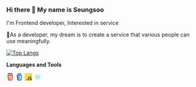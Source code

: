 ### Hi there 👋 My name is Seungsoo
I'm Frontend developer,
Interested in service


🌱As a developer, my dream is to create a service that various people can use meaningfully.
<!-- [![SeungsooChoi's github stats](https://github-readme-stats.vercel.app/api?username=SeungsooChoi&theme=algolia)](https://github.com/SeungsooChoi/github-readme-stats) -->

[![Top Langs](https://github-readme-stats.vercel.app/api/top-langs/?username=SeungsooChoi&layout=compact)](https://github.com/SeungsooChoi/github-readme-stats)


**Languages and Tools**  

<code><img height="20" src="https://raw.githubusercontent.com/github/explore/80688e429a7d4ef2fca1e82350fe8e3517d3494d/topics/html/html.png"></code>
<code><img height="20" src="https://raw.githubusercontent.com/github/explore/80688e429a7d4ef2fca1e82350fe8e3517d3494d/topics/css/css.png"></code>
<code><img height="20" src="https://raw.githubusercontent.com/github/explore/80688e429a7d4ef2fca1e82350fe8e3517d3494d/topics/javascript/javascript.png"></code>
<code><img height="20" src="https://raw.githubusercontent.com/github/explore/80688e429a7d4ef2fca1e82350fe8e3517d3494d/topics/react/react.png"></code>


<!--
**SeungsooChoi/SeungsooChoi** is a ✨ _special_ ✨ repository because its `README.md` (this file) appears on your GitHub profile.

Here are some ideas to get you started:

- 🔭 I’m currently working on ...
- 🌱 I’m currently learning ...
- 👯 I’m looking to collaborate on ...
- 🤔 I’m looking for help with ...
- 💬 Ask me about ...
- 📫 How to reach me: ...
- 😄 Pronouns: ...
- ⚡ Fun fact: ...
-->
